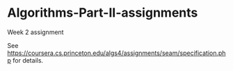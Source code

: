 # Algorithms-Part-II-assignments
Week 2 assignment

See https://coursera.cs.princeton.edu/algs4/assignments/seam/specification.php for details.